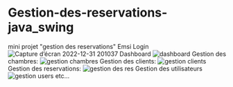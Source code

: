 # Gestion-des-reservations-java_swing
mini projet "gestion des reservations" Emsi
Login
![Capture d’écran 2022-12-31 201037](https://user-images.githubusercontent.com/121731124/210153688-e3929a5d-356e-4994-8174-5e6a88abe143.png)
Dashboard
![dashboard](https://user-images.githubusercontent.com/121731124/210153678-9efe45d0-4ebb-400f-8f94-597ef9feea69.png)
Gestion des chambres:
![gestion chambres](https://user-images.githubusercontent.com/121731124/210153701-6787fdcf-8d85-41e0-9a6d-fa73a2c70af1.png)
Gestion des clients:
![gestion clients](https://user-images.githubusercontent.com/121731124/210153706-e5e8369f-b461-47a2-8791-ce5a93a89fbc.png)
Gestion des reservations:
![gestion des res](https://user-images.githubusercontent.com/121731124/210153715-5bc37679-e670-4646-af67-150968786edb.png)
Gestion des utilisateurs
![gestion users](https://user-images.githubusercontent.com/121731124/210153721-df0e1efb-4634-4fc5-a295-7441d05a0063.png)
 etc...




